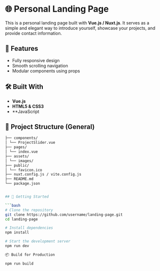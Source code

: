 # 🌐 Personal Landing Page

This is a personal landing page built with **Vue.js / Nuxt.js**. It serves as a simple and elegant way to introduce yourself, showcase your projects, and provide contact information.

## 🚀 Features

- Fully responsive design
- Smooth scrolling navigation
- Modular components using props

## 🛠️ Built With

- **Vue.js**
- **HTML5 & CSS3**
- **JavaScript
## 📂 Project Structure (General)

```bash
├── components/
│ └── ProjectSlider.vue
├── pages/
│ └── index.vue
├── assets/
│ └── images/
├── public/
│ └── favicon.ico
├── nuxt.config.js / vite.config.js
├── README.md
└── package.json


## 🧪 Getting Started

```bash
# Clone the repository
git clone https://github.com/username/landing-page.git
cd landing-page

# Install dependencies
npm install

# Start the development server
npm run dev

📦 Build for Production

npm run build

